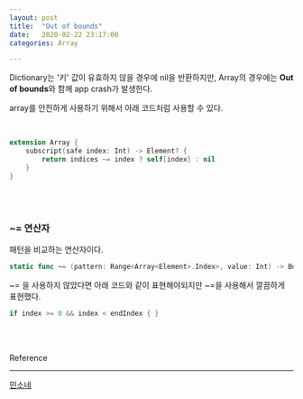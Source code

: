 ```yaml
---
layout: post
title:  "Out of bounds"
date:   2020-02-22 23:17:00 
categories: Array

---
```


Dictionary는 '키' 값이 유효하지 않을 경우에 nil을 반환하지만, Array의 경우에는 **Out of bounds**와 함께 app crash가 발생한다.

array를 안전하게 사용하기 위해서 아래 코드처럼 사용할 수 있다.

<br>

```swift
extension Array {
    subscript(safe index: Int) -> Element? {
        return indices ~= index ? self[index] : nil
    }
}
```

<br><br>

### ~= 연산자

패턴을 비교하는 연산자이다. 

``` swift
static func ~= (pattern: Range<Array<Element>.Index>, value: Int) -> Bool
```

~= 을 사용하지 않았다면 아래 코드와 같이 표현해야되지만 ~=을 사용해서 깔끔하게 표현했다.

```swift
if index >= 0 && index < endIndex { }
```







<br>

<br>

Reference

---

[민소네](http://minsone.github.io/programming/check-index-of-array-in-swift)

